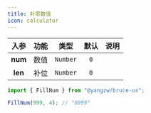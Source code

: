 ```yaml
---
title: 补零数值
icon: calculator
---
```


入参|功能|类型|默认|说明
:-:|:-:|:-:|:-:|-
**num**|数值|`Number`|`0`
**len**|补位|`Number`|`0`

```js
import { FillNum } from "@yangzw/bruce-us";

FillNum(999, 4); // "0999"
```